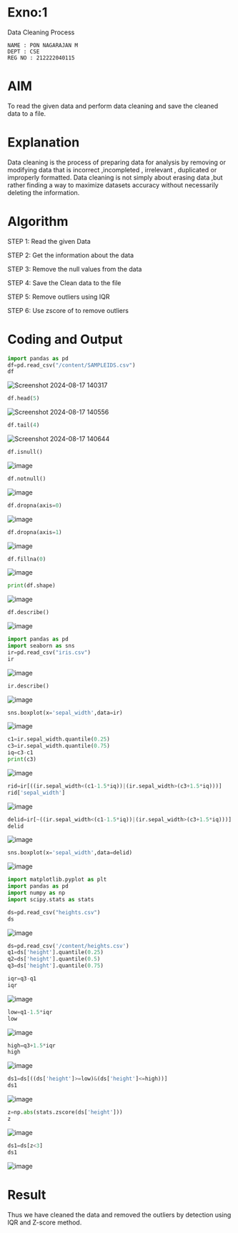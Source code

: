 # Exno:1
Data Cleaning Process

```
NAME : PON NAGARAJAN M
DEPT : CSE
REG NO : 212222040115
```


# AIM
To read the given data and perform data cleaning and save the cleaned data to a file.



# Explanation
Data cleaning is the process of preparing data for analysis by removing or modifying data that is incorrect ,incompleted , irrelevant , duplicated or improperly formatted. Data cleaning is not simply about erasing data ,but rather finding a way to maximize datasets accuracy without necessarily deleting the information.



# Algorithm
STEP 1: Read the given Data

STEP 2: Get the information about the data

STEP 3: Remove the null values from the data

STEP 4: Save the Clean data to the file

STEP 5: Remove outliers using IQR

STEP 6: Use zscore of to remove outliers

# Coding and Output
```py
import pandas as pd
df=pd.read_csv("/content/SAMPLEIDS.csv")
df
```
![Screenshot 2024-08-17 140317](https://github.com/user-attachments/assets/74275829-aeb3-4e5b-a015-346843293542)
```py
df.head(5)
```
![Screenshot 2024-08-17 140556](https://github.com/user-attachments/assets/04474ead-e8be-4a23-815d-892d2f57d69a)
```py
df.tail(4)
```
![Screenshot 2024-08-17 140644](https://github.com/user-attachments/assets/a26565e2-61ff-4d8b-a109-345bb8c00215)
```py
df.isnull()
```
![image](https://github.com/user-attachments/assets/4f6b96a1-7008-45b1-b42a-1c45454482b5)
```py
df.notnull()
```
![image](https://github.com/user-attachments/assets/8c946ee2-fb7b-4ff2-94a5-494bdb6dc3e5)
```py
df.dropna(axis=0)
```
![image](https://github.com/user-attachments/assets/d60da26d-27d9-4326-8469-4d1be9a2ab56)
```py
df.dropna(axis=1)
```
![image](https://github.com/user-attachments/assets/3c90e592-4111-47cb-9dff-60e7b93bc623)
```py
df.fillna(0)
```
![image](https://github.com/user-attachments/assets/9ebe716e-009b-43e0-9d00-a0374fef287c)
```py
print(df.shape)
```
![image](https://github.com/user-attachments/assets/9723e228-b796-4da7-91a3-83ca849ae192)
```py
df.describe()
```
![image](https://github.com/user-attachments/assets/21b4bc22-31a5-4620-81d0-bd7d9193cc3c)
```py
import pandas as pd
import seaborn as sns
ir=pd.read_csv("iris.csv")
ir
```
![image](https://github.com/user-attachments/assets/a6bcbe03-df82-43ce-885b-c384150ccdb2)
```py
ir.describe()
```
![image](https://github.com/user-attachments/assets/145b75d6-8af8-4b16-8d1b-48c2115c583d)
```py
sns.boxplot(x='sepal_width',data=ir)
```
![image](https://github.com/user-attachments/assets/e3e79b37-0844-41e8-ba28-2395e12697b8)
```py
c1=ir.sepal_width.quantile(0.25)
c3=ir.sepal_width.quantile(0.75)
iq=c3-c1
print(c3)
```
![image](https://github.com/user-attachments/assets/d8f70066-fd91-4b43-b394-c0ea864c3952)
```py
rid=ir[((ir.sepal_width<(c1-1.5*iq))|(ir.sepal_width>(c3+1.5*iq)))]
rid['sepal_width']
```
![image](https://github.com/user-attachments/assets/786e7d09-01c7-4d58-9c66-7e2f0a75916a)
```py
delid=ir[~((ir.sepal_width<(c1-1.5*iq))|(ir.sepal_width>(c3+1.5*iq)))]
delid
```
![image](https://github.com/user-attachments/assets/f3e38d97-659f-4dd7-a51c-b853b177936d)
```py
sns.boxplot(x='sepal_width',data=delid)
```
![image](https://github.com/user-attachments/assets/13eec68a-9bdb-481c-bc59-e706e19a80b2)
```py
import matplotlib.pyplot as plt
import pandas as pd
import numpy as np
import scipy.stats as stats

ds=pd.read_csv("heights.csv")
ds
```
![image](https://github.com/user-attachments/assets/2fa5e98f-d1e1-4bfb-8005-a96448b0eeb9)
```py
ds=pd.read_csv('/content/heights.csv')
q1=ds['height'].quantile(0.25)
q2=ds['height'].quantile(0.5)
q3=ds['height'].quantile(0.75)

iqr=q3-q1
iqr
```
![image](https://github.com/user-attachments/assets/f0232a63-a954-470b-9c84-d5f5c6eafbe3)
```py
low=q1-1.5*iqr
low
```
![image](https://github.com/user-attachments/assets/463a1c8a-f690-4206-aadb-a527d037df67)
```py
high=q3+1.5*iqr
high
```
![image](https://github.com/user-attachments/assets/ed2bf039-447e-45b0-afaa-25727d9832dc)
```py
ds1=ds[((ds['height']>=low)&(ds['height']<=high))]
ds1
```
![image](https://github.com/user-attachments/assets/3c15586c-b595-422c-9a59-594ed826e96a)
```py
z=np.abs(stats.zscore(ds['height']))
z
```
![image](https://github.com/user-attachments/assets/de41bfbc-d798-4db9-8a7b-246e0c1b670b)
```py
ds1=ds[z<3]
ds1
```
![image](https://github.com/user-attachments/assets/237db6e7-7719-41f8-821c-52efb50effb1)

# Result
Thus we have cleaned the data and removed the outliers by detection using IQR and Z-score method.
